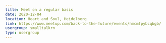 ```yaml
---
title: Meet on a regular basis
date: 2020-12-04
location: Heart and Soul, Heidelberg
link: https://www.meetup.com/back-to-the-future/events/hmcmfpybcqbgb/
usergroup: smalltalkrn
type: usergroup
---
```

